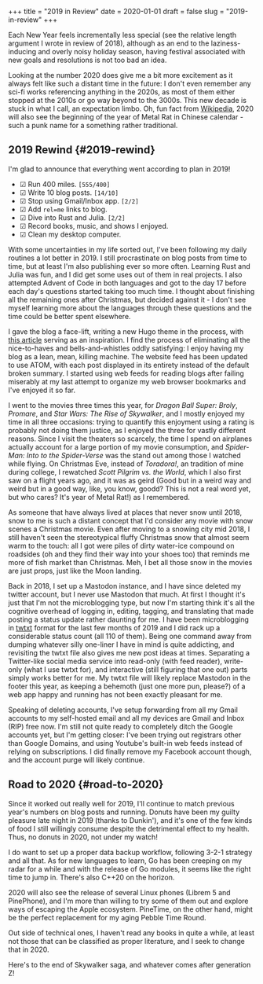 +++
title = "2019 in Review"
date = 2020-01-01
draft = false
slug = "2019-in-review"
+++

Each New Year feels incrementally less special (see the relative length argument I wrote in review of 2018), although as an end to the laziness-inducing and overly noisy holiday season, having festival associated with new goals and resolutions is not too bad an idea.

Looking at the number 2020 does give me a bit more excitement as it always felt like such a distant time in the future: I don't even remember any sci-fi works referencing anything in the 2020s, as most of them either stopped at the 2010s or go way beyond to the 3000s. This new decade is stuck in what I call, an expectation limbo. Oh, fun fact from [Wikipedia](https://en.m.wikipedia.org/wiki/2020), 2020 will also see the beginning of the year of Metal Rat in Chinese calendar - such a punk name for a something rather traditional.


## 2019 Rewind {#2019-rewind}

I'm glad to announce that everything went according to plan in 2019!

-   ☑ Run 400 miles. <code>[555/400]</code>
-   ☑ Write 10 blog posts. <code>[14/10]</code>
-   ☑ Stop using Gmail/Inbox app. <code>[2/2]</code>
-   ☑ Add `rel=me` links to blog.
-   ☑ Dive into Rust and Julia. <code>[2/2]</code>
-   ☑ Record books, music, and shows I enjoyed.
-   ☑ Clean my desktop computer.

With some uncertainties in my life sorted out, I've been following my daily routines a lot better in 2019. I still procrastinate on blog posts from time to time, but at least I'm also publishing ever so more often. Learning Rust and Julia was fun, and I did get some uses out of them in real projects. I also attempted Advent of Code in both languages and got to the day 17 before each day's questions started taking too much time. I thought about finishing all the remaining ones after Christmas, but decided against it - I don't see myself learning more about the languages through these questions and the time could be better spent elsewhere.

I gave the blog a face-lift, writing a new Hugo theme in the process, with [this article](https://getkiss.org/blog/20191004a) serving as an inspiration. I find the process of eliminating all the nice-to-haves and bells-and-whistles oddly satisfying: I enjoy having my blog as a lean, mean, killing machine. The website feed has been updated to use ATOM, with each post displayed in its entirety instead of the default broken summary. I started using web feeds for reading blogs after failing miserably at my last attempt to organize my web browser bookmarks and I've enjoyed it so far.

I went to the movies three times this year, for _Dragon Ball Super: Broly_, _Promare_, and _Star Wars: The Rise of Skywalker_, and I mostly enjoyed my time in all three occasions: trying to quantify this enjoyment using a rating is probably not doing them justice, as I enjoyed the three for vastly different reasons. Since I visit the theaters so scarcely, the time I spend on airplanes actually account for a large portion of my movie consumption, and _Spider-Man: Into to the Spider-Verse_ was the stand out among those I watched while flying. On Christmas Eve, instead of _Toradora!_, an tradition of mine during college, I rewatched _Scott Pilgrim vs. the World_, which I also first saw on a flight years ago, and it was as geird (Good but in a weird way and weird but in a good way, like, you know, goodd? This is not a real word yet, but who cares? It's year of Metal Rat!) as I remembered.

As someone that have always lived at places that never snow until 2018, snow to me is such a distant concept that I'd consider any movie with snow scenes a Christmas movie. Even after moving to a snowing city mid 2018, I still haven't seen the stereotypical fluffy Christmas snow that almost seem warm to the touch: all I got were piles of dirty water-ice compound on roadsides (oh and they find their way into your shoes too) that reminds me more of fish market than Christmas. Meh, I bet all those snow in the movies are just props, just like the Moon landing.

Back in 2018, I set up a Mastodon instance, and I have since deleted my twitter account, but I never use Mastodon that much. At first I thought it's just that I'm not the microblogging type, but now I'm starting think it's all the cognitive overhead of logging in, editing, tagging, and translating that made posting a status update rather daunting for me. I have been microblogging in [twtxt](https://twtxt.readthedocs.io/en/latest/) format for the last few months of 2019 and I did rack up a considerable status count (all 110 of them). Being one command away from dumping whatever silly one-liner I have in mind is quite addicting, and revisiting the twtxt file also gives me new post ideas at times. Separating a Twitter-like social media service into read-only (with feed reader), write-only (what I use twtxt for), and interactive (still figuring that one out) parts simply works better for me. My twtxt file will likely replace Mastodon in the footer this year, as keeping a behemoth (just one more pun, please?) of a web app happy and running has not been exactly pleasant for me.

Speaking of deleting accounts, I've setup forwarding from all my Gmail accounts to my self-hosted email and all my devices are Gmail and Inbox (RIP) free now. I'm still not quite ready to completely ditch the Google accounts yet, but I'm getting closer: I've been trying out registrars other than Google Domains, and using Youtube's built-in web feeds instead of relying on subscriptions. I did finally remove my Facebook account though, and the account purge will likely continue.


## Road to 2020 {#road-to-2020}

Since it worked out really well for 2019, I'll continue to match previous year's numbers on blog posts and running. Donuts have been my guilty pleasure late night in 2019 (thanks to Dunkin'), and it's one of the few kinds of food I still willingly consume despite the detrimental effect to my health. Thus, no donuts in 2020, not under my watch!

I do want to set up a proper data backup workflow, following 3-2-1 strategy and all that. As for new languages to learn, Go has been creeping on my radar for a while and with the release of Go modules, it seems like the right time to jump in. There's also C++20 on the horizon.

2020 will also see the release of several Linux phones (Librem 5 and PinePhone), and I'm more than willing to try some of them out and explore ways of escaping the Apple ecosystem. PineTime, on the other hand, might be the perfect replacement for my aging Pebble Time Round.

Out side of technical ones, I haven't read any books in quite a while, at least not those that can be classified as proper literature, and I seek to change that in 2020.

Here's to the end of Skywalker saga, and whatever comes after generation Z!
